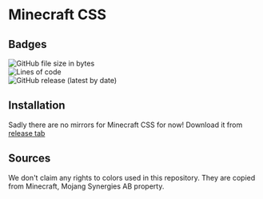 # Minecraft CSS

## Badges
![GitHub file size in bytes](https://img.shields.io/github/size/ThatRemixiak/MinecraftCSS?label=SIZE%20OF%20OUR%20CSS&style=for-the-badge)
<br>
![Lines of code](https://img.shields.io/tokei/lines/github/ThatRemixiak/MinecraftCSS?style=for-the-badge)
<br>
![GitHub release (latest by date)](https://img.shields.io/github/v/release/ThatRemixiak/MinecraftCSS?display_name=tag&style=for-the-badge)

## Installation

Sadly there are no mirrors for Minecraft CSS for now! Download it from [release tab](https://github.com/ThatRemixiak/MinecraftCSS/releases)

## Sources

We don't claim any rights to colors used in this repository. They are copied from Minecraft, Mojang Synergies AB property.
